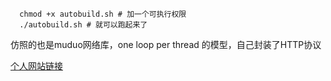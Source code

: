 <code>
  chmod +x autobuild.sh # 加一个可执行权限
  ./autobuild.sh # 就可以跑起来了
</code>

仿照的也是muduo网络库，one loop per thread 的模型，自己封装了HTTP协议

<a href="http://dxgzg.site">个人网站链接</a>
